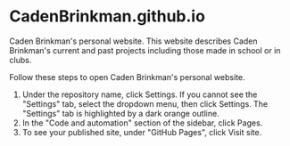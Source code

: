 # CadenBrinkman.github.io
Caden Brinkman's personal website. This website describes Caden Brinkman's current and past projects including those made in school or in clubs.

Follow these steps to open Caden Brinkman's personal website.
1. Under the repository name, click  Settings. If you cannot see the "Settings" tab, select the  dropdown menu, then click Settings.
   The "Settings" tab is highlighted by a dark orange outline.
2. In the "Code and automation" section of the sidebar, click  Pages.
3. To see your published site, under "GitHub Pages", click  Visit site.
